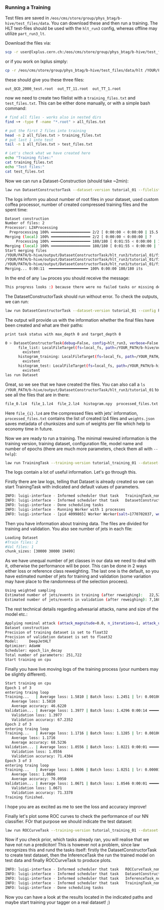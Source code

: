 ### Running a Training

Test files are saved in `/eos/cms/store/group/phys_btag/b-hive/test_files/data`. You can download these and then run a training.
The HLT test-files should be used with the `hlt_run3` config, whereas offline may utilize `part_run3_lt`.

Download the files via:
```bash
scp -r user@lxplus.cern.ch:/eos/cms/store/group/phys_btag/b-hive/test_files/data/hlt /YOUR/FOLDER/hlt_test
```
or if you work on lxplus simply:
```bash
cp -r /eos/cms/store/group/phys_btag/b-hive/test_files/data/hlt /YOUR/FOLDER/hlt_test
```

these should give you these three files:
```
out_QCD_2000_test.root  out_TT_11.root  out_TT_1.root
```

now we need to create two filelist with a `training_files.txt` and `test_files.txt`.
This can be either done manually, or with a simple bash command:

```bash
# find all files - works also in nested dirs
find ~+ -type f -name "*.root" > all_files.txt

# put the first 2 files into training
head -n 2 all_files.txt > training_files.txt
# put last 1 into test
tail -n 1 all_files.txt > test_files.txt

# Let's check what we have created here
echo "Training files:"
cat training_files.txt
echo "Test files:"
cat test_files.txt 
```

Now we can run a Dataset-Construction (should take ~2min):
```bash
law run DatasetConstructorTask --dataset-version tutorial_01 --filelist /YOUR/FOLDER/training_files.txt --chunk-size 30000 --config hlt_run3
```

The logs inform you about number of root files in your dataset, used custom coffea processor, number of created compressed training files and the spent time:

```bash
Dataset construction
Number of files: 2
Processor: LZ4Processing
  Preprocessing 100% ━━━━━━━━━━━━━━━━━━ 2/2 [ 0:00:00 < 0:00:00 | 15.5   file/s ]
Merging (local) 100% ━━━━━━━━━━━━━━━━━━ 2/2 [ 0:00:00 < 0:00:00 | ?    merges/s ]
     Processing 100% ━━━━━━━━━━━━━━━━━━ 180/180 [ 0:01:55 < 0:00:00 | 1.5  chunk/s ]
Merging (local) 100% ━━━━━━━━━━━━━━━━━━ 180/180 [ 0:01:55 < 0:00:00 | ?   merges/s ]
Start merging files
/YOUR/PATH/b-hive/output/DatasetConstructorTask/hlt_run3/tutorial_01/file_0.lz4
/YOUR/PATH/b-hive/output/DatasetConstructorTask/hlt_run3/tutorial_01/file_1.lz4
/YOUR/PATH/b-hive/output/DatasetConstructorTask/hlt_run3/tutorial_01/file_2.lz4
Merging... 0:00:11  ━━━━━━━━━━━━━━━━━━ 100% 0:00:00 180/180 its
```

In the end of any `law` proces you should receive the message:
```bash
This progress looks :) because there were no failed tasks or missing dependencies
```

The DatasetConstructorTask should run without error. To check the outputs, we can run:
```bash
law run DatasetConstructorTask --dataset-version tutorial_01 --config hlt_run3 --print-status 0
```

The output will provide us with the information whether the final files have been created and what are their paths:
```bash
print task status with max_depth 0 and target_depth 0

0 > DatasetConstructorTask(debug=False, config=hlt_run3, verbose=False, dataset_version=tutorial_01, chunk_size=1000000)
      file_list: LocalFileTarget(fs=local_fs, path=/YOUR_PATH/b-hive/output/DatasetConstructorTask/hlt_run3/tutorial_01/processed_files.txt)
        existent
      histogram_training: LocalFileTarget(fs=local_fs, path=/YOUR_PATH/b-hive/output/DatasetConstructorTask/hlt_run3/tutorial_01/histogram_training.npy)
        existent
      histogram_test: LocalFileTarget(fs=local_fs, path=/YOUR_PATH/b-hive/output/DatasetConstructorTask/hlt_run3/tutorial_01/histogram_test.npy)
        existent
las run Dataset
```

Great, so we see that we have created the files. You can also call a `ls /YOUR_PATH/b-hive/output/DatasetConstructorTask/hlt_run3/tutorial_01` to see
all the files that are in there:
```bash
file_0.lz4  file_1.lz4  file_2.lz4  histogram.npy  processed_files.txt  weights.json
```
Here `file_{i}.lz4` are the compressed files with jets' information, `processed_files.txt` contains the list of created lz4 files and `weights.json` saves metadata of chunksizes and sum of weights per file which help to economy time in future. 

Now we are ready to run a training. The minimal rewuired information is the training version, training dataset, configuration file, model name and number of epochs (there are much more parameters, check them all with `--help`):
```bash
law run TrainingTask --training-version tutorial_training_01 --dataset-version tutorial_01 --config hlt_run3 --model-name DeepJetHLT --epochs 3
```
The logs contain a lot of useful information. Let's go through this.

Firstly there are law logs, telling that Dataset is already created so we can start TrainingTask with indicated and default values of parameters.
```bash
INFO: luigi-interface - Informed scheduler that task   TrainingTask_nominal_False_1_cc949942ba   has status   PENDING
INFO: luigi-interface - Informed scheduler that task   DatasetConstructorTask_100000_hlt_run3_tutorial_01_b65f628513   has status   DONE
INFO: luigi-interface - Done scheduling tasks
INFO: luigi-interface - Running Worker with 1 processes
INFO: luigi-interface - [pid 4099865] Worker Worker(salt=1770702037, workers=1, host=lxplus9106.cern.ch, username=pkashko, pid=4099865) running   TrainingTask(debug=False, terminal_plot=False, config=hlt_run3, verbose=False, seed=123456, dataset_version=tutorial_01, training_precision=float32, training_version=tutorial_training_01, epochs=3, model_name=DeepJetHLT, n_threads=4, batch_size=1024, learning_rate=0.001, optimizer=AdamW, loss_function=CrossEntropyLoss, betas=0.95,0.999, eps=1e-06, lr_scheduler=epoch_lin_decay, lr_decay_factor=0.01, mixed_precision=False, use_torch_compile=False, torch_compile_mode=default, attack=nominal, attack_magnitude=0.0, attack_iterations=1, attack_individual_factors=False, attack_reduce=True, attack_restrict_impact=-1.0, attack_overshoot=0.02, attack_uncertainty=1.0, loss_weighting=False, resume_training=False, resume_epoch=False, extend_training=0, train_val_split=0.85, n_train_files=-1)
```

Then you have information about training data. The files are divided for training and validation. You also see number of jets in each file:
```bash
Loading Dataset
#Train files: 2
#Val files: 1
chunk_sizes: [30000 30000 19499]
```

As we have unequal number of jet classes in our data we need to deal with it, otherwise the performance will be poor. This can be done in 2 ways either loss or reference class reweighting. The last one is the default, so you have estimated number of jets for training and validation (some variation may have place to the randomness of the selection procees).
```bash
Using weighted sampling
Estimated number of jets/events in training (after reweighing):   22,528
Estimated number of jets/events in validation (after reweighing): 7,168
```

The rest technical details regarding advesarial attacks, name and size of the model etc.:
```bash
Applying nominal attack (attack_magnitude=0.0, n_iterations=1, attack_uncertainty=1.0).
Dataset construction
Precision of training dataset is set to float32
Precision of validation dataset is set to float32
Model:     DeepJetHLT
Optimizer: AdamW
Scheduler: epoch_lin_decay
Total number of parameters: 251,722
Start training on cpu
```

Finally you have live moving logs of the training process (your numbers may be slightly different).
```bash
Start training on cpu
Epoch 1 of 3
entering traing loop
Training...   | Average loss: 1.5810 | Batch loss: 1.2451 | lr: 0.00100 0:02:47 ━━━━━━━━━━━━━━━━━━━━━━━━━━━ 100% 0:00:00 Speed: 0.1 b/s | 22/~22 its
   Average loss: 1.5810
   Average accuracy: 46.6220
Validation... | Average loss: 1.3977 | Batch loss: 1.4296 0:00:14 ━━━━━━━━━━━━━━━━━━━━━━━━━━━━━━━━━━━━━━━━━ 100% 0:00:00 0.44 b/s | 7/~7 its
   Validation loss: 1.3977
   Validation accuracy: 67.2352
Epoch 2 of 3
entering traing loop
Training...   | Average loss: 1.1716 | Batch loss: 1.1285 | lr: 0.00100 0:00:14 ━━━━━━━━━━━━━━━━━━━━━━━━━━━ 100% 0:00:00 Speed: 1.5 b/s | 22/~22 its
   Average loss: 1.1716
   Average accuracy: 68.5236
Validation... | Average loss: 1.0556 | Batch loss: 1.0221 0:00:01 ━━━━━━━━━━━━━━━━━━━━━━━━━━━━━━━━━━━━━━━━━ 100% 0:00:00 6.25 b/s | 7/~7 its
   Validation loss: 1.0556
   Validation accuracy: 71.4304
Epoch 3 of 3
entering traing loop
Training...   | Average loss: 1.0606 | Batch loss: 1.0251 | lr: 0.00001 0:00:08 ━━━━━━━━━━━━━━━━━━━━━━━━━━━ 100% 0:00:00 Speed: 2.8 b/s | 22/~22 its
   Average loss: 1.0606
   Average accuracy: 70.0950
Validation... | Average loss: 1.0671 | Batch loss: 1.0546 0:00:01 ━━━━━━━━━━━━━━━━━━━━━━━━━━━━━━━━━━━━━━━━━ 100% 0:00:00 3.43 b/s | 7/~7 its
   Validation loss: 1.0671
   Validation accuracy: 71.3378
Training finished.
```
I hope you are as excited as me to see the loss and accuracy improve!

Finally let's plot some ROC curves to check the performance of our NN classifier. FOr that purpose we should indicate the test dataset:
```bash
law run ROCCurveTask --training-version tutorial_training_01 --dataset-version tutorial_01 --test-filelist /YOUR/FOLDER/test_files.txt --test-dataset-version tutorial_test_files_01 --config hlt_run3 --model-name DeepJetHLT --epochs 3
```

Now if you check prior, which tasks already ran, you will realise that we have not run a prediciton! This is however not a problem, since law recognizes this and rund the tasks itself: firstly the DatasetConstructorTask to create test dataset, then the InferenceTask the run the trained model on test data and finally ROCCurveTask to produce plots.
```bash
INFO: luigi-interface - Informed scheduler that task   ROCCurveTask_nominal_False_1_355aa54dfa   has status   PENDING
INFO: luigi-interface - Informed scheduler that task   DatasetConstructorTask_100000_hlt_run3_tutorial_test_fi_31c2427013   has status   PENDING
INFO: luigi-interface - Informed scheduler that task   InferenceTask_nominal_False_1_355aa54dfa   has status   PENDING
INFO: luigi-interface - Informed scheduler that task   TrainingTask_nominal_False_1_5f644902fa   has status   DONE
INFO: luigi-interface - Done scheduling tasks
```

Now you can have a look at the results located in the indicated paths and maybe start training your tagger on a real dataset! ;)

